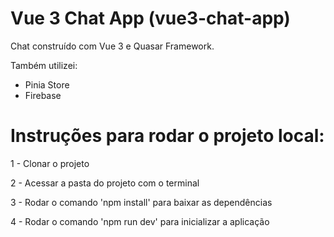 # Vue 3 Chat App (vue3-chat-app)

Chat construído com Vue 3 e Quasar Framework.

Também utilizei:

- Pinia Store
- Firebase

# Instruções para rodar o projeto local:

  <p>1 - Clonar o projeto</p>
  <p>2 - Acessar a pasta do projeto com o terminal</p>
  <p>3 - Rodar o comando 'npm install' para baixar as dependências</p>
  <p>4 - Rodar o comando 'npm run dev' para inicializar a aplicação</p>

